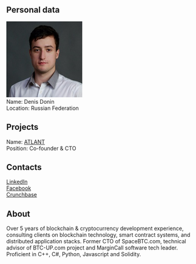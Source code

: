 ## Personal data
![denis donin photo](photo/denis_donin.jpg)  
Name:   Denis Donin  
Location: Russian Federation  
## Projects 
Name: [ATLANT](../projects/atlant.md)  
Position: Co-founder & CTO
## Contacts
[LinkedIn](https://www.linkedin.com/in/denis-donin-968a4a102/)    
[Facebook](https://www.facebook.com/varsize)  
[Crunchbase](https://www.crunchbase.com/person/denis-donin#/entity)  
## About
Over 5 years of blockchain & cryptocurrency development experience, consulting clients on blockchain technology, smart contract systems, and distributed application stacks. Former CTO of SpaceBTC.com, technical advisor of BTC-UP.com project and MarginCall software tech leader. Proficient in C++, C#, Python, Javascript and Solidity.
